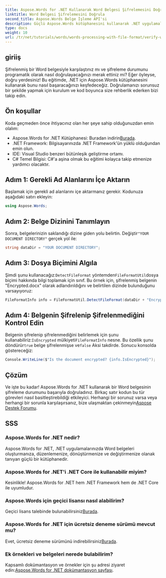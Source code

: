 ```yaml
---
title: Aspose.Words for .NET Kullanarak Word Belgesi Şifrelemesini Doğrulayın
linktitle: Word Belgesi Şifrelemesini Doğrula
second_title: Aspose.Words Belge İşleme API'si
description: Güçlü Aspose.Words kütüphanesini kullanarak .NET uygulamalarınızdaki Word belgelerinin şifreleme durumunu nasıl kontrol edeceğinizi öğrenin. Bu adım adım eğitim, ön koşulları, kod uygulamasını ve faydalı SSS'leri kapsar.
type: docs
weight: 10
url: /tr/net/tutorials/words/words-processing-with-file-format/verify-word-document-encryption/
---
```

## giriiş

Şifrelenmiş bir Word belgesiyle karşılaştınız mı ve şifreleme durumunu programatik olarak nasıl doğrulayacağınızı merak ettiniz mi? Eğer öyleyse, doğru yerdesiniz! Bu eğitimde, .NET için Aspose.Words kütüphanesini kullanarak bunu nasıl başaracağınızı keşfedeceğiz. Doğrulamanızı sorunsuz bir şekilde yapmak için kurulum ve kod boyunca size rehberlik ederken bizi takip edin.

## Ön koşullar

Koda geçmeden önce ihtiyacınız olan her şeye sahip olduğunuzdan emin olalım:

- Aspose.Words for .NET Kütüphanesi: Buradan indirin[Burada](https://releases.aspose.com/words/net/).
- .NET Framework: Bilgisayarınızda .NET Framework'ün yüklü olduğundan emin olun.
- IDE: Visual Studio benzeri bütünleşik geliştirme ortamı.
- C# Temel Bilgisi: C#'a aşina olmak bu eğitimi kolayca takip etmenize yardımcı olacaktır.

## Adım 1: Gerekli Ad Alanlarını İçe Aktarın

Başlamak için gerekli ad alanlarını içe aktarmanız gerekir. Kodunuza aşağıdaki satırı ekleyin:

```csharp
using Aspose.Words;
```

## Adım 2: Belge Dizinini Tanımlayın

 Sonra, belgelerinizin saklandığı dizine giden yolu belirtin. Değiştir`"YOUR DOCUMENT DIRECTORY"` gerçek yol ile:

```csharp
string dataDir = "YOUR DOCUMENT DIRECTORY";
```

## Adım 3: Dosya Biçimini Algıla

 Şimdi şunu kullanacağız:`DetectFileFormat` yöntemden`FileFormatUtil`dosya biçimi hakkında bilgi toplamak için sınıf. Bu örnek için, şifrelenmiş belgenin "Encrypted.docx" olarak adlandırıldığını ve belirtilen dizinde bulunduğunu varsayıyoruz:

```csharp
FileFormatInfo info = FileFormatUtil.DetectFileFormat(dataDir + "Encrypted.docx");
```

## Adım 4: Belgenin Şifrelenip Şifrelenmediğini Kontrol Edin

 Belgenin şifrelenip şifrelenmediğini belirlemek için şunu kullanabiliriz:`IsEncrypted` mülkiyeti`FileFormatInfo` nesne. Bu özellik şunu döndürür`true` belge şifrelenmişse ve`false` Aksi takdirde. Sonucu konsolda göstereceğiz:

```csharp
Console.WriteLine($"Is the document encrypted? {info.IsEncrypted}");
```

## Çözüm

 Ve işte bu kadar! Aspose.Words for .NET kullanarak bir Word belgesinin şifreleme durumunu başarıyla doğruladınız. Birkaç satır kodun bu tür görevleri nasıl basitleştirebildiği etkileyici. Herhangi bir sorunuz varsa veya herhangi bir sorunla karşılaşırsanız, bize ulaşmaktan çekinmeyin[Aspose Destek Forumu](https://forum.aspose.com/c/words/8).

## SSS

### Aspose.Words for .NET nedir?
Aspose.Words for .NET, .NET uygulamalarınızda Word belgeleri oluşturmanıza, düzenlemenize, dönüştürmenize ve değiştirmenize olanak tanıyan güçlü bir kütüphanedir.

### Aspose.Words for .NET'i .NET Core ile kullanabilir miyim?
Kesinlikle! Aspose.Words for .NET hem .NET Framework hem de .NET Core ile uyumludur.

### Aspose.Words için geçici lisansı nasıl alabilirim?
 Geçici lisans talebinde bulunabilirsiniz[Burada](https://purchase.aspose.com/temporary-license/).

### Aspose.Words for .NET için ücretsiz deneme sürümü mevcut mu?
 Evet, ücretsiz deneme sürümünü indirebilirsiniz[Burada](https://releases.aspose.com/).

### Ek örnekleri ve belgeleri nerede bulabilirim?
 Kapsamlı dokümantasyon ve örnekler için şu adresi ziyaret edin:[Aspose.Words for .NET dokümantasyon sayfası](https://reference.aspose.com/words/net/).